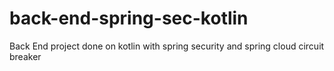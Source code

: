 # back-end-spring-sec-kotlin
Back End project done on kotlin with spring security and spring cloud circuit breaker
